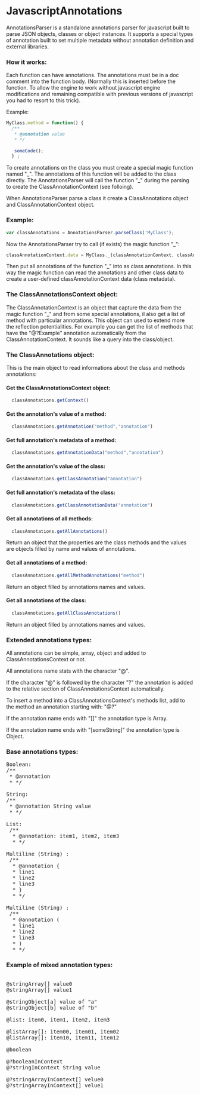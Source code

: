 JavascriptAnnotations
======

AnnotationsParser is a standalone annotations parser for javascript built to parse JSON objects, classes or object instances.
It supports a special types of annotation built to set multiple metadata without annotation definition and external libraries.

### How it works:

Each function can have annotations. The annotations must be in a doc comment into the function body. (Normally this is inserted before the function. To allow the engine to work without javascript engine modifications and remaining compatible with previous versions of javascript you had to resort to this trick).

Example:
```javascript
MyClass.method = function() {
  /**
   * @annotation value
   * */
   
   someCode();
  } ;
```

To create annotations on the class you must create a special magic function named "\_". The annotations of this function will be added to the class directly. The AnnotationsParser will call the function "\_" during the parsing to create the ClassAnnotationContext (see folloing).

When AnnotationsParser parse a class it create a ClassAnnotations object and ClassAnnotationContext object.

### Example:
```javascript
var classAnnotations = AnnotationsParser.parseClass('MyClass');
```
Now the AnnotationsParser try to call (if exists) the magic function "\_":
```javascript
classAnnotationContext.data = MyClass._(classAnnotationContext, classAnnotations);
```
Then put all annotations of the function "\_" into as class annotations. In this way the magic function can read the annotations and other class data to create a user-defined classAnnotationContext data (class metadata).

### The ClassAnnotationsContext object:

The ClassAnnotationContext is an object that capture the data from the magic function "\_" and from some special annotations, il also get a list of method with particular annotations.
This object can used to extend more the reflection potentialities. For example you can get the list of methods that have the "@?Example" annotation automatically from the ClassAnnotationContext. It sounds like a query into the class/object.

### The ClassAnnotations object:

This is the main object to read informations about the class and methods annotations:

#### Get the ClassAnnotationsContext object:
```javascript
  classAnnotations.getContext()
```
#### Get the annotation's value of a method:
```javascript
  classAnnotations.getAnnotation("method","annotation") 
```
#### Get full annotation's metadata of a method:
```javascript
  classAnnotations.getAnnotationData("method","annotation") 
```
#### Get the annotation's value of the class:
```javascript
  classAnnotations.getClassAnnotation("annotation") 
```
#### Get full annotation's metadata of the class:
```javascript
  classAnnotations.getClassAnnotationData("annotation") 
```
#### Get all annotations of all methods:
```javascript
  classAnnotations.getAllAnnotations() 
```
Return an object that the properties are the class methods and the values are objects filled by name and values of annotations.
#### Get all annotations of a method:
```javascript
  classAnnotations.getAllMethodAnnotations("method") 
```
Return an object filled by annotations names and values.
#### Get all annotations of the class:
```javascript
  classAnnotations.getAllClassAnnotations() 
```
Return an object filled by annotations names and values.

### Extended annotations types:

All annotations can be simple, array, object and added to ClassAnnotationsContext or not.

All annotations name stats with the character "@".

If the character "@" is followed by the character "?" the annotation is added to the relative section of ClassAnnotationsContext automatically.

To insert a method into a ClassAnnotationsContext's methods list, add to the method an annotation starting with: "@?"

If the annotation name ends with "\[\]" the annotation type is Array.

If the annotation name ends with "\[someString\]" the annotation type is Object.


### Base annotations types:
<pre>Boolean:
/**
 * @annotation
 * */
 
String: 
/**
 * @annotation String value
 * */
 
List: 
 /**
  * @annotation: item1, item2, item3
  * */
  
Multiline (String) : 
 /**
  * @annotation {
  * line1
  * line2
  * line3
  * }
  * */
  
Multiline (String) : 
 /**
  * @annotation (
  * line1
  * line2
  * line3
  * )
  * */  
</pre>

### Example of mixed annotation types:
<pre>

@stringArray[] value0
@stringArray[] value1

@stringObject[a] value of "a"
@stringObject[b] value of "b"

@list: item0, item1, item2, item3

@listArray[]: item00, item01, item02
@listArray[]: item10, item11, item12

@boolean

@?booleanInContext
@?stringInContext String value

@?stringArrayInContext[] velue0
@?stringArrayInContext[] velue1
</pre>
